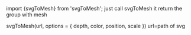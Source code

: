 import {svgToMesh} from 'svgToMesh';
just call svgToMesh it return the group with mesh

svgToMesh(url, options = { depth, color, position, scale })
url=path of svg

